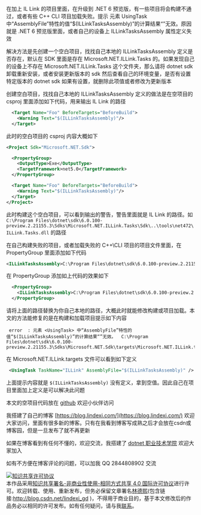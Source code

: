 
在加上 IL Link 的项目里面，在升级到 .NET 6 预览版，有一些项目将会构建不通过，或者有些 C++ CLI 项目加载失败。提示 元素 UsingTask 中“AssemblyFile”特性的值“$(ILLinkTasksAssembly)”的计算结果“”无效。原因就是 .NET 6 预览版里面，或者自己的设备上 ILLinkTasksAssembly 属性定义失效

<!--more-->


<!-- 发布 -->

解决方法是先创建一个空白项目，找找自己本地的 ILLinkTasksAssembly 定义是否存在，默认在 SDK 里面是存在 Microsoft.NET.ILLink.Tasks 的。如果发现自己的设备上不存在 Microsoft.NET.ILLink.Tasks 这个文件夹，那么请将 dotnet sdk 卸载重新安装，或者安装更新版本的 sdk 然后查看自己的环境变量，是否有设置特定版本的 dotnet sdk 如果有设置，就删除此项值或者修改为更新版本

创建空白项目，找找自己本地的 ILLinkTasksAssembly 定义的做法是在空项目的 csproj 里面添加如下代码，用来输出 IL Link 的路径

```xml
  <Target Name="Foo" BeforeTargets="BeforeBuild">
    <Warning Text="$(ILLinkTasksAssembly)"/>
  </Target>
```

此时的空白项目的 csproj 内容大概如下

```xml
<Project Sdk="Microsoft.NET.Sdk">

  <PropertyGroup>
    <OutputType>Exe</OutputType>
    <TargetFramework>net5.0</TargetFramework>
  </PropertyGroup>

  <Target Name="Foo" BeforeTargets="BeforeBuild">
    <Warning Text="$(ILLinkTasksAssembly)"/>
  </Target>
</Project>
```

此时构建这个空白项目，可以看到输出的警告，警告里面就是 IL Link 的路径。如 `C:\Program Files\dotnet\sdk\6.0.100-preview.2.21155.3\Sdks\Microsoft.NET.ILLink.Tasks\Sdk\..\tools\net472\ILLink.Tasks.dll` 的路径

在自己构建失败的项目，或者加载失败的 C++\CLI 项目的项目文件里面，在 PropertyGroup 里面添加如下代码

```xml
<ILLinkTasksAssembly>C:\Program Files\dotnet\sdk\6.0.100-preview.2.21155.3\Sdks\Microsoft.NET.ILLink.Tasks\Sdk\..\tools\net472\ILLink.Tasks.dll</ILLinkTasksAssembly>
```

在 PropertyGroup 添加如上代码的效果如下

```xml
  <PropertyGroup>
    <ILLinkTasksAssembly>C:\Program Files\dotnet\sdk\6.0.100-preview.2.21155.3\Sdks\Microsoft.NET.ILLink.Tasks\Sdk\..\tools\net472\ILLink.Tasks.dll</ILLinkTasksAssembly>
  </PropertyGroup>
```

请将上面的路径替换为你自己本地的路径，大概此时就能修改构建或项目加载。本文的方法能修复的是在构建和加载项目提示如下内容

```
 error  : 元素 <UsingTask> 中“AssemblyFile”特性的值“$(ILLinkTasksAssembly)”的计算结果“”无效。  C:\Program Files\dotnet\sdk\6.0.100-preview.2.21155.3\Sdks\Microsoft.NET.Sdk\targets\Microsoft.NET.ILLink.targets
```

在 Microsoft.NET.ILLink.targets 文件可以看到如下定义

```xml
 <UsingTask TaskName="ILLink" AssemblyFile="$(ILLinkTasksAssembly)" />
```

上面提示内容就是 `$(ILLinkTasksAssembly)` 没有定义，拿到空值。因此自己在项目里面加上定义是可以解决此问题

本文的空项目代码放在 [github](https://github.com/lindexi/lindexi_gd/tree/ffe013bf/JoruneecijerDaryiqikuhakuye ) 欢迎小伙伴访问



我搭建了自己的博客 [https://blog.lindexi.com/](https://blog.lindexi.com/) 欢迎大家访问，里面有很多新的博客。只有在我看到博客写成熟之后才会放在csdn或博客园，但是一旦发布了就不再更新

如果在博客看到有任何不懂的，欢迎交流，我搭建了 [dotnet 职业技术学院](https://t.me/dotnet_campus) 欢迎大家加入

如有不方便在博客评论的问题，可以加我 QQ 2844808902 交流

<a rel="license" href="http://creativecommons.org/licenses/by-nc-sa/4.0/"><img alt="知识共享许可协议" style="border-width:0" src="https://licensebuttons.net/l/by-nc-sa/4.0/88x31.png" /></a><br />本作品采用<a rel="license" href="http://creativecommons.org/licenses/by-nc-sa/4.0/">知识共享署名-非商业性使用-相同方式共享 4.0 国际许可协议</a>进行许可。欢迎转载、使用、重新发布，但务必保留文章署名[林德熙](http://blog.csdn.net/lindexi_gd)(包含链接:http://blog.csdn.net/lindexi_gd )，不得用于商业目的，基于本文修改后的作品务必以相同的许可发布。如有任何疑问，请与我[联系](mailto:lindexi_gd@163.com)。